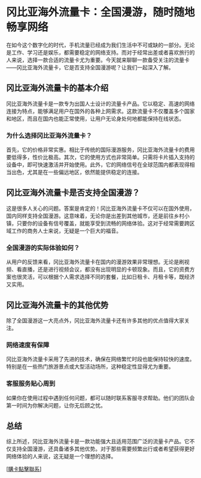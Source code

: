# 冈比亚海外流量卡：全国漫游，随时随地畅享网络

在如今这个数字化的时代，手机流量已经成为我们生活中不可或缺的一部分。无论是工作、学习还是娱乐，都需要稳定的网络支持。而对于经常出差或者喜欢旅行的人来说，选择一款合适的流量卡尤为重要。今天就来聊聊一款备受关注的流量卡——冈比亚海外流量卡，它是否支持全国漫游呢？让我们一起深入了解。

## 冈比亚海外流量卡的基本介绍

冈比亚海外流量卡是一款专为出国人士设计的流量卡产品。它以稳定、高速的网络连接为特点，能够满足用户在国外的各种上网需求。这款流量卡不仅覆盖多个国家和地区，而且在国内也能正常使用，让用户无论身处何地都能保持在线状态。

### 为什么选择冈比亚海外流量卡？

首先，它的价格非常实惠。相比于传统的国际漫游服务，冈比亚海外流量卡的费用要低得多，性价比极高。其次，它的使用方式也非常简单。只需将卡片插入支持的设备中，即可快速激活并开始使用。此外，它的网络信号在全球范围内都表现得相当出色，尤其是在一些偏远地区，依然能提供稳定的连接。

## 冈比亚海外流量卡是否支持全国漫游？

这是很多人关心的问题。答案是肯定的！冈比亚海外流量卡不仅可以在国外使用，国内同样支持全国漫游。这意味着，无论你是出差到其他城市，还是前往乡村小镇，只要你的设备有信号覆盖，就能享受到流畅的网络体验。这对于经常需要跨区域工作的商务人士来说，无疑是一个巨大的福音。

### 全国漫游的实际体验如何？

从用户的反馈来看，冈比亚海外流量卡在国内的漫游效果非常理想。无论是刷视频、看直播，还是进行视频会议，都没有出现明显的卡顿现象。而且，它的资费方案也很灵活，可以根据个人需求选择不同的套餐，比如日租卡、月租卡等，既经济又实用。

## 冈比亚海外流量卡的其他优势

除了全国漫游这一大亮点外，冈比亚海外流量卡还有许多其他的优点值得大家关注。

### 网络速度有保障

冈比亚海外流量卡采用了先进的技术，确保在网络繁忙时段也能保持较快的速度。特别是在一些热门旅游景点或大型活动场所，这种稳定性显得尤为重要。

### 客服服务贴心周到

如果你在使用过程中遇到任何问题，都可以随时联系客服寻求帮助。他们的团队会第一时间为你解决问题，让你无后顾之忧。

## 总结

综上所述，冈比亚海外流量卡是一款功能强大且适用范围广泛的流量卡产品。它不仅支持全国漫游，还具备诸多其他优势。对于那些需要频繁出行或者希望获得更好网络体验的人来说，这无疑是一个理想的选择。

[[購卡點擊聯系](https://t.me/s/esim1088)]